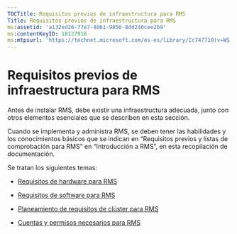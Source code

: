 ```yaml
---
TOCTitle: Requisitos previos de infraestructura para RMS
Title: Requisitos previos de infraestructura para RMS
ms:assetid: 'a132ed26-77e7-4061-9850-8dd246cee2b9'
ms:contentKeyID: 18127918
ms:mtpsurl: 'https://technet.microsoft.com/es-es/library/Cc747710(v=WS.10)'
---
```


Requisitos previos de infraestructura para RMS
==============================================

Antes de instalar RMS, debe existir una infraestructura adecuada, junto con otros elementos esenciales que se describen en esta sección.

Cuando se implementa y administra RMS, se deben tener las habilidades y los conocimientos básicos que se indican en “Requisitos previos y listas de comprobación para RMS” en “Introducción a RMS”, en esta recopilación de documentación.

Se tratan los siguientes temas:

-   [Requisitos de hardware para RMS](https://technet.microsoft.com/247735de-e901-4f4f-b69e-254680d2f6ba)

-   [Requisitos de software para RMS](https://technet.microsoft.com/17faf2ad-2366-4a92-98a5-766e20a0f741)

-   [Planeamiento de requisitos de clúster para RMS](https://technet.microsoft.com/ec4023eb-4d39-4551-9789-c8a2d973a55b)

-   [Cuentas y permisos necesarios para RMS](https://technet.microsoft.com/07a51daa-6823-41e6-b453-92f1a0592361)